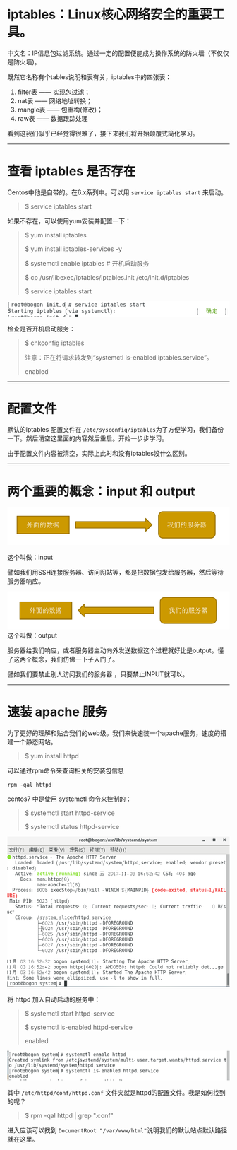 # iptables：Linux核心网络安全的重要工具。

中文名：IP信息包过滤系统。通过一定的配置便能成为操作系统的防火墙（不仅仅是防火墙\)。

既然它名称有个tables说明和表有关，iptables中的四张表：

1. filter表 —— 实现包过滤；
2. nat表 —— 网络地址转换；
3. mangle表 —— 包重构\(修改\)；
4. raw表 —— 数据跟踪处理

看到这我们似乎已经觉得很难了，接下来我们将开始颠覆式简化学习。

---

# 查看 iptables 是否存在

Centos中他是自带的。在6.x系列中。可以用 `service iptables start` 来启动。

> $ service iptables start

如果不存在，可以使用yum安装并配置一下：

> $ yum install iptables
>
> $ yum install iptables-services -y
>
> $ systemctl enable iptables    \# 开机启动服务
>
> $ cp /usr/libexec/iptables/iptables.init /etc/init.d/iptables
>
> $ service iptables start

![](/assets/0ed9d991-ec0d-41eb-8a6e-f19cf4655cb7import.png)

检查是否开机启动服务：

> $ chkconfig iptables
>
> 注意：正在将请求转发到“systemctl is-enabled iptables.service”。
>
> enabled

---

# 配置文件

默认的iptables 配置文件在 `/etc/sysconfig/iptables`为了方便学习，我们备份一下。然后清空这里面的内容然后重启。开始一步步学习。

由于配置文件内容被清空，实际上此时和没有iptables没什么区别。

---

# 两个重要的概念：input 和 output

![](/assets/05f4f25a-de27-4f27-ba36-7dd21c833e8fimport.png)

这个叫做：input

譬如我们用SSH连接服务器、访问网站等，都是把数据包发给服务器，然后等待服务器响应。

![](/assets/9d4a564f-0d2e-484a-bf2f-3bee2393d709import.png)这个叫做：output

服务器给我们响应，或者服务器主动向外发送数据这个过程就好比是output。懂了这两个概念，我们仿佛一下子入门了。

譬如我们要禁止别人访问我们的服务器 ，只要禁止INPUT就可以。

---

# 速装 apache 服务

为了更好的理解和贴合我们的web级。我们来快速装一个apache服务，速度的搭建一个静态网站。

> $ yum install httpd

可以通过rpm命令来查询相关的安装包信息

```
rpm -qal httpd
```

centos7 中是使用 systemctl 命令来控制的：

> $ systemctl start httpd-service
>
> $ systemctl status httpd-service

![](/assets/b22699b9-f3b8-4328-b162-231f40480273import.png)

将 httpd 加入自动启动的服务中：

> $ systemctl start httpd-service
>
> $ systemctl is-enabled httpd-service
>
> enabled

![](/assets/43c7a4e3-00c4-4251-af4e-83786632e76fimport.png)

其中 `/etc/httpd/conf/httpd.conf`  文件夹就是httpd的配置文件。我是如何找到的呢？

> $ rpm -qal httpd \| grep ".conf"

进入应该可以找到 `DocumentRoot "/var/www/html"`说明我们的默认站点默认路径就在这里。


